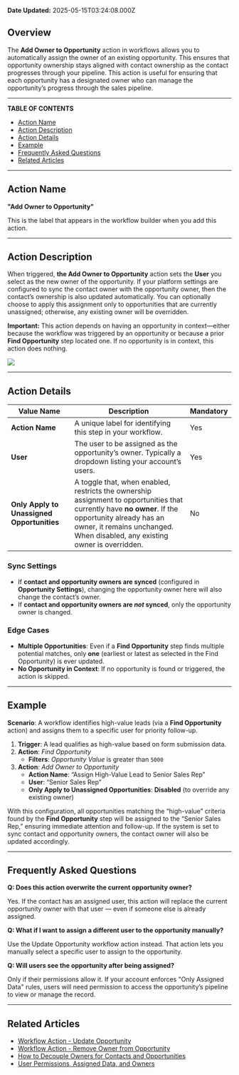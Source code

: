 **Date Updated:** 2025-05-15T03:24:08.000Z

## **Overview**

  
The **Add Owner to Opportunity** action in workflows allows you to automatically assign the owner of an existing opportunity. This ensures that opportunity ownership stays aligned with contact ownership as the contact progresses through your pipeline. This action is useful for ensuring that each opportunity has a designated owner who can manage the opportunity’s progress through the sales pipeline.

---

**TABLE OF CONTENTS**

* [Action Name](#Action-Name)
* [Action Description](#Action-Description)
* [Action Details](#Action-Details)
* [Example](#Example)
* [Frequently Asked Questions](#Frequently-Asked-Questions)
* [Related Articles](#Related-Articles)

---

## **Action Name**

  
**"Add Owner to Opportunity"**

This is the label that appears in the workflow builder when you add this action.

---

## **Action Description**

When triggered, **the Add Owner to Opportunity** action sets the **User** you select as the new owner of the opportunity. If your platform settings are configured to sync the contact owner with the opportunity owner, then the contact’s ownership is also updated automatically. You can optionally choose to apply this assignment only to opportunities that are currently unassigned; otherwise, any existing owner will be overridden.  
  
**Important:** This action depends on having an opportunity in context—either because the workflow was triggered by an opportunity or because a prior **Find Opportunity** step located one. If no opportunity is in context, this action does nothing.

  
**![](https://s3.amazonaws.com/cdn.freshdesk.com/data/helpdesk/attachments/production/155046648790/original/EzP31RPCOyWA5XC4K_kOLRXnM9Bmm2YdQA.jpeg?1747259450)**

---

## **Action Details**

  
| **Value Name**                             | **Description**                                                                                                                                                                                                                    | **Mandatory** |
| ------------------------------------------ | ---------------------------------------------------------------------------------------------------------------------------------------------------------------------------------------------------------------------------------- | ------------- |
| **Action Name**                            | A unique label for identifying this step in your workflow.                                                                                                                                                                         | Yes           |
| **User**                                   | The user to be assigned as the opportunity’s owner. Typically a dropdown listing your account’s users.                                                                                                                             | Yes           |
| **Only Apply to Unassigned Opportunities** | A toggle that, when enabled, restricts the ownership assignment to opportunities that currently have **no owner**. If the opportunity already has an owner, it remains unchanged. When disabled, any existing owner is overridden. | No            |

###   

### **Sync Settings**

  
* If **contact and opportunity owners are synced** (configured in **Opportunity Settings**), changing the opportunity owner here will also change the contact’s owner.
* If **contact and opportunity owners are _not_ synced**, only the opportunity owner is changed.

### **Edge Cases**

  
* **Multiple Opportunities**: Even if a **Find Opportunity** step finds multiple potential matches, only **one** (earliest or latest as selected in the Find Opportunity) is ever updated.
* **No Opportunity in Context**: If no opportunity is found or triggered, the action is skipped.

---

## **Example**

  
**Scenario**: A workflow identifies high-value leads (via a **Find Opportunity** action) and assigns them to a specific user for priority follow-up.  
  
1. **Trigger**: A lead qualifies as high-value based on form submission data.
2. **Action**: _Find Opportunity_  
   * **Filters**: _Opportunity Value_ is greater than `5000`
3. **Action**: _Add Owner to Opportunity_  
   * **Action Name**: “Assign High-Value Lead to Senior Sales Rep”  
   * **User**: “Senior Sales Rep”  
   * **Only Apply to Unassigned Opportunities**: **Disabled** (to override any existing owner)

With this configuration, all opportunities matching the “high-value” criteria found by the **Find Opportunity** step will be assigned to the “Senior Sales Rep,” ensuring immediate attention and follow-up. If the system is set to sync contact and opportunity owners, the contact owner will also be updated accordingly.

---

## **Frequently Asked Questions**

  
**Q: Does this action overwrite the current opportunity owner?**

Yes. If the contact has an assigned user, this action will replace the current opportunity owner with that user — even if someone else is already assigned.

  
**Q: What if I want to assign a different user to the opportunity manually?**

Use the Update Opportunity workflow action instead. That action lets you manually select a specific user to assign to the opportunity.  
  
**Q: Will users see the opportunity after being assigned?**

Only if their permissions allow it. If your account enforces "Only Assigned Data" rules, users will need permission to access the opportunity’s pipeline to view or manage the record.

---

## **Related Articles**

  
* [Workflow Action - Update Opportunity](https://help.gohighlevel.com/en/support/solutions/articles/155000004753)
* [Workflow Action - Remove Owner from Opportunity](https://help.gohighlevel.com/en/support/solutions/articles/155000004755)
* [How to Decouple Owners for Contacts and Opportunities](https://help.gohighlevel.com/en/support/solutions/articles/155000002273)
* [User Permissions, Assigned Data, and Owners](https://help.gohighlevel.com/en/support/solutions/articles/48000982601)

  